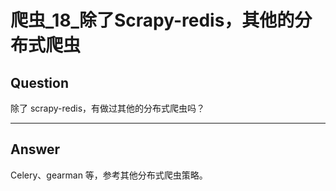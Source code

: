 # 爬虫_18_除了Scrapy-redis，其他的分布式爬虫


## Question
除了 scrapy-redis，有做过其他的分布式爬虫吗？

----

## Answer
Celery、gearman 等，参考其他分布式爬虫策略。